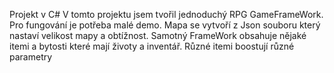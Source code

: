 Projekt v C#
V tomto projektu jsem tvořil jednoduchý RPG GameFrameWork. Pro fungování je potřeba malé demo. Mapa se vytvoří z Json souboru který nastaví velikost mapy a obtížnost. Samotný FrameWork obsahuje nějaké itemi a bytosti které mají životy a inventář. Různé itemi boostují různé parametry
